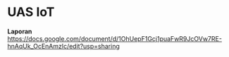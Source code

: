 # UAS IoT

**Laporan**
https://docs.google.com/document/d/1OhUepF1Gcj1puaFwR9JcOVw7RE-hnAqUk_OcEnAmzlc/edit?usp=sharing
